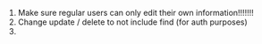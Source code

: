 1. Make sure regular users can only edit their own information!!!!!!!
2. Change update / delete to not include find (for auth purposes)
3. 